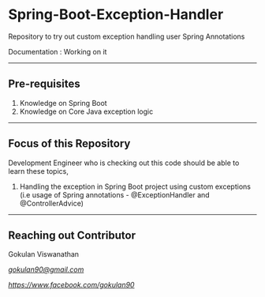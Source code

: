 # Spring-Boot-Exception-Handler
Repository to try out custom exception handling user Spring Annotations

Documentation : Working on it

--------------
Pre-requisites
--------------

1. Knowledge on Spring Boot
2. Knowledge on Core Java exception logic

------------------------
Focus of this Repository
------------------------

Development Engineer who is checking out this code should be able to learn these topics,

1. Handling the exception in Spring Boot project using custom exceptions
(i.e usage of Spring annotations - @ExceptionHandler and @ControllerAdvice)

------------------------
Reaching out Contributor
------------------------

Gokulan Viswanathan

*gokulan90@gmail.com*

*https://www.facebook.com/gokulan90*
